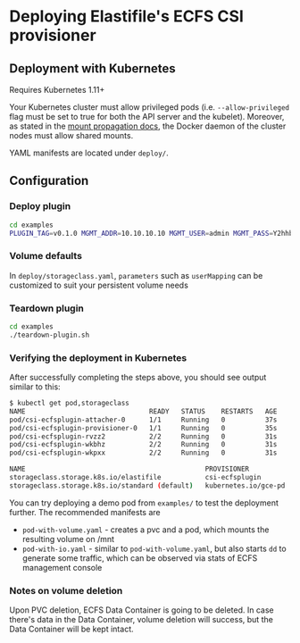 # Deploying Elastifile's ECFS CSI provisioner

## Deployment with Kubernetes

Requires Kubernetes 1.11+

Your Kubernetes cluster must allow privileged pods (i.e. `--allow-privileged` flag must be set to true for both the API server and the kubelet). Moreover, as stated in the [mount propagation docs](https://kubernetes.io/docs/concepts/storage/volumes/#mount-propagation), the Docker daemon of the cluster nodes must allow shared mounts.

YAML manifests are located under `deploy/`.

## Configuration

### Deploy plugin
```bash
cd examples
PLUGIN_TAG=v0.1.0 MGMT_ADDR=10.10.10.10 MGMT_USER=admin MGMT_PASS=Y2hhbmdlbWU= NFS_ADDR=10.255.255.1 ./deploy-plugin.sh
```

### Volume defaults
In `deploy/storageclass.yaml`, `parameters` such as `userMapping` can be customized to suit your persistent volume needs

### Teardown plugin
```bash
cd examples
./teardown-plugin.sh
```

### Verifying the deployment in Kubernetes

After successfully completing the steps above, you should see output similar to this:
```bash
$ kubectl get pod,storageclass
NAME                               READY   STATUS    RESTARTS   AGE
pod/csi-ecfsplugin-attacher-0      1/1     Running   0          37s
pod/csi-ecfsplugin-provisioner-0   1/1     Running   0          35s
pod/csi-ecfsplugin-rvzz2           2/2     Running   0          31s
pod/csi-ecfsplugin-wkbhz           2/2     Running   0          31s
pod/csi-ecfsplugin-wkpxx           2/2     Running   0          31s

NAME                                             PROVISIONER            AGE
storageclass.storage.k8s.io/elastifile           csi-ecfsplugin         32s
storageclass.storage.k8s.io/standard (default)   kubernetes.io/gce-pd   3h
```

You can try deploying a demo pod from `examples/` to test the deployment further.
The recommended manifests are
* `pod-with-volume.yaml` - creates a pvc and a pod, which mounts the resulting volume on /mnt
* `pod-with-io.yaml` - similar to `pod-with-volume.yaml`, but also starts `dd` to generate some traffic, which can be observed via stats of ECFS management console

### Notes on volume deletion

Upon PVC deletion, ECFS Data Container is going to be deleted.
In case there's data in the Data Container, volume deletion will success, but the Data Container will be kept intact. 
